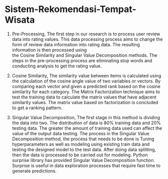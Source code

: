 # Sistem-Rekomendasi-Tempat-Wisata

1. Pre-Processing,
The first step in our research is to process user review data into rating values. This data processing process 
aims to change the form of review data information into rating data. The resulting information is then processed using  
the Cosine Similarity and Singular Value Decomposition methods. The steps in the pre-processing process are 
eliminating stop words and conducting analysis to get the rating value.

2. Cosine Similarity, 
The similarity value between items is calculated using the calculation of the cosine angle value of two variables 
or vectors. By comparing each vector and given a predicted rank based on the cosine similarity for each category.
The Matrix Factorization technique aims to test the training data to calculate the matrix values that have adjacent 
similarity values. The matrix value based on factorization is concluded to get a ranking pattern.

3. Singular Value Decomposition,
The first stage in this method is dividing the data into two. The distribution of data is 80% training data and 20% 
testing data. The greater the amount of training data used can affect the value of the output data testing. The process 
in the Singular Value Decomposition method, the process that needs to be done is Tuning hyperparameters as well 
as modeling using existing train data and testing the designed model to the test data. After doing data splitting, then the data is processed to be carried out for modeling. Python surprise library has provided Singular Value Decomposition function. Surprise is useful in data exploration processes that require fast 
time to generate predictions.
